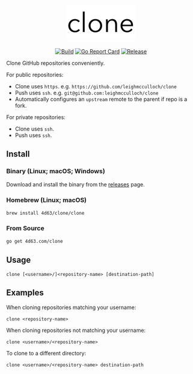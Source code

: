 <div align="center"><img alt="clone" src="README-clone.png" /></div>
<p align="center">
<a href="https://github.com/leighmcculloch/clone/actions"><img alt="Build" src="https://github.com/leighmcculloch/clone/workflows/build/badge.svg" /></a>
<a href="https://goreportcard.com/report/github.com/leighmcculloch/clone"><img alt="Go Report Card" src="https://goreportcard.com/badge/github.com/leighmcculloch/clone" /></a>
<a href="https://github.com/leighmcculloch/clone/releases/latest"><img alt="Release" src="https://img.shields.io/github/v/release/leighmcculloch/clone.svg" /></a>
</p>

Clone GitHub repositories conveniently.

For public repositories:
- Clone uses `https`. e.g. `https://github.com/leighmcculloch/clone`
- Push uses `ssh`. e.g. `git@github.com:leighmcculloch/clone`
- Automatically configures an `upstream` remote to the parent if repo is a fork.

For private repositories:
- Clone uses `ssh`.
- Push uses `ssh`.

## Install

### Binary (Linux; macOS; Windows)

Download and install the binary from the [releases](https://github.com/leighmcculloch/clone/releases) page.

### Homebrew (Linux; macOS)

```
brew install 4d63/clone/clone
```

### From Source

```
go get 4d63.com/clone
```

## Usage

```
clone [<username>/]<repository-name> [destination-path]
```

## Examples

When cloning repositories matching your username:

```
clone <repository-name>
```

When cloning repositories not matching your username:

```
clone <username>/<repository-name>
```

To clone to a different directory:

```
clone <username>/<repository-name> destination-path
```

